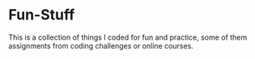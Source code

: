 # Fun-Stuff
This is a collection of things I coded for fun and practice, some of them assignments from coding challenges or online courses.
